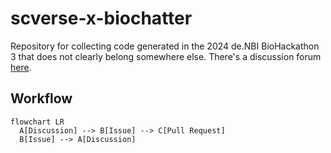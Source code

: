 # scverse-x-biochatter
Repository for collecting code generated in the 2024 de.NBI BioHackathon 3 that does not clearly belong somewhere else. There's a discussion forum [here](https://github.com/orgs/biocypher/discussions/3).

## Workflow

```mermaid
flowchart LR
  A[Discussion] --> B[Issue] --> C[Pull Request]
  B[Issue] --> A[Discussion]
```

